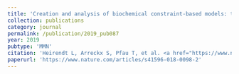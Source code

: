 ```yaml
---
title: 'Creation and analysis of biochemical constraint-based models: the COBRA Toolbox v3.0'
collection: publications
category: journal
permalink: /publication/2019_pub087
year: 2019
pubtype: 'MMN'
citation: 'Heirendt L, Arreckx S, Pfau T, et al. <a href="https://www.nature.com/articles/s41596-018-0098-2">Creation and analysis of biochemical constraint-based models: the COBRA Toolbox v3.0</a>. 2019. <i>Nature Protocols</i> 14(3):639-702'
paperurl: 'https://www.nature.com/articles/s41596-018-0098-2'
---
```

